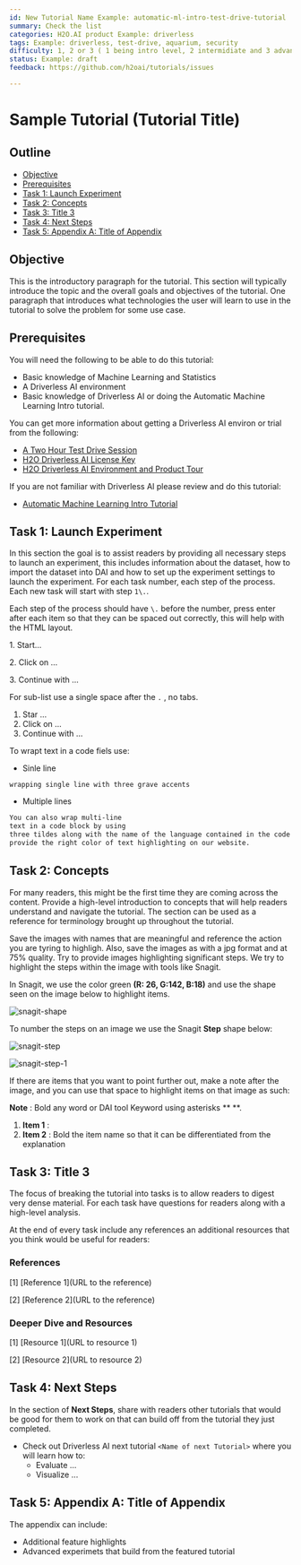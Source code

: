 ```yaml
---
id: New Tutorial Name Example: automatic-ml-intro-test-drive-tutorial
summary: Check the list
categories: H2O.AI product Example: driverless
tags: Example: driverless, test-drive, aquarium, security
difficulty: 1, 2 or 3 ( 1 being intro level, 2 intermidiate and 3 advanced) 
status: Example: draft
feedback: https://github.com/h2oai/tutorials/issues

---
```


# Sample Tutorial (Tutorial Title)

## Outline
- [Objective](#objective)
- [Prerequisites](#prerequisites)
- [Task 1: Launch Experiment](#task-1-launch-experiment)
- [Task 2: Concepts](#task-2-concepts)
- [Task 3: Title 3](#task-3-title-3) 
- [Task 4: Next Steps](#task-4-next-steps) 
- [Task 5: Appendix A: Title of Appendix](#task-5-appendix-a-title-of-appendix)

## Objective

This is the introductory paragraph for the tutorial. This section will typically introduce the topic and the overall goals and objectives of the tutorial. One paragraph that introduces what technologies the user will learn to use in the tutorial to solve the problem for some use case.


## Prerequisites

You will need the following to be able to do this tutorial:

- Basic knowledge of Machine Learning and Statistics
- A Driverless AI environment
- Basic knowledge of Driverless AI or doing the Automatic Machine Learning Intro tutorial.

You can get more information about getting a Driverless AI environ or trial from the following:
- [A Two Hour Test Drive Session](https://github.com/h2oai/tutorials/blob/master/DriverlessAI/Test-Drive/test-drive.md)  
- [H2O Driverless AI License Key](https://github.com/h2oai/tutorials/blob/master/DriverlessAI/automatic-ml-intro-tutorial/automatic-ml-intro-tutorial.md#prerequisites) 
- [H2O Driverless AI Environment and Product Tour](https://github.com/h2oai/tutorials/blob/master/DriverlessAI/automatic-ml-intro-tutorial/automatic-ml-intro-tutorial.md#task-1-get-environment-and-product-tour) 

If you are not familiar with Driverless AI please review and do this tutorial:

- [Automatic Machine Learning Intro Tutorial](https://github.com/h2oai/tutorials/blob/master/DriverlessAI/automatic-ml-intro-tutorial/automatic-ml-intro-tutorial.md) 

## Task 1: Launch Experiment

In this section the goal is to assist readers by providing all necessary steps to launch an experiment, this includes information about the dataset, how to import the dataset into DAI and how to set up the experiment settings to launch the experiment. For each task number, each step of the process. Each new task will start with step ``1\.``. 

Each step of the process should have ``\.`` before the number, press enter after each item so that they can be spaced out correctly, this will help with the HTML layout. 

1\. Start...

2\. Click on ...

3\. Continue with ...

For sub-list use a single space after the ``.`` , no tabs.
  1. Star ...
  2. Click on ...
  3. Continue with ...

To wrapt text in a code fiels use:

- Sinle line 

```wrapping single line with three grave accents```

- Multiple lines

~~~html 
You can also wrap multi-line
text in a code block by using
three tildes along with the name of the language contained in the code block, this will make the code cleaner and
provide the right color of text highlighting on our website.
~~~

## Task 2: Concepts 

For many readers, this might be the first time they are coming across the content. Provide a high-level introduction to concepts that will help readers understand and navigate the tutorial.
The section can be used as a reference for terminology brought up throughout the tutorial.

Save the images with names that are meaningful and reference the action you are tyring to highligh. Also, save the images as with a jpg format and at 75% quality. Try to provide images highlighting significant steps. We try to highlight the steps within the image with tools like Snagit.

In Snagit, we use the color green **(R: 26, G:142, B:18)** and use the shape seen on the image below to highlight items.

![snagit-shape](assets/snagit-shape.jpg)

To number the steps on an image we use the Snagit **Step** shape below:

![snagit-step](assets/snagit-step.jpg)

![snagit-step-1](assets/snagit-step-1.jpg)

If there are items that you want to point further out, make a note after the image, and you can use that space to highlight items on that image as such:

**Note** : Bold any word or DAI tool Keyword using asterisks ** **.

1. **Item 1** : 
2. **Item 2** : Bold the item name so that it can be differentiated from the explanation


## Task 3: Title 3 

The focus of breaking the tutorial into tasks is to allow readers to digest very dense material. For each task have questions for readers along with a high-level analysis.

At the end of every task include any references an additional resources that you think would be useful for readers:

### References

[1] [Reference 1](URL to the reference)

[2] [Reference 2](URL to the reference)

### Deeper Dive and Resources

[1] [Resource 1](URL to resource 1)

[2] [Resource 2](URL to resource 2)

## Task 4: Next Steps 

In the section of **Next Steps**, share with readers other tutorials that would be good for them to work on that can build off from the tutorial they just completed.

- Check out Driverless AI next tutorial ``<Name of next Tutorial>`` where you will learn how to:
  - Evaluate ...
  - Visualize ...
  

## Task 5: Appendix A: Title of Appendix

The appendix can include:

- Additional feature highlights 
- Advanced experimets that build from the featured tutorial
